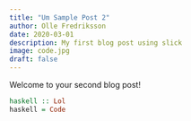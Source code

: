 ```yaml
---
title: "Um Sample Post 2"
author: Olle Fredriksson
date: 2020-03-01
description: My first blog post using slick
image: code.jpg
draft: false
---
```


Welcome to your second blog post!

```haskell
haskell :: Lol
haskell = Code
```
